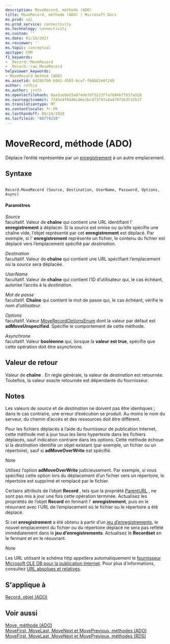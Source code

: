 ```yaml
---
description: MoveRecord, méthode (ADO)
title: MoveRecord, méthode (ADO) | Microsoft Docs
ms.prod: sql
ms.prod_service: connectivity
ms.technology: connectivity
ms.custom: ''
ms.date: 01/19/2017
ms.reviewer: ''
ms.topic: conceptual
apitype: COM
f1_keywords:
- _Record::MoveRecord
- _Record::raw_MoveRecord
helpviewer_keywords:
- MoveRecord method [ADO]
ms.assetid: 6d2807b0-b861-4583-bcaf-fb0b82e0f2d0
author: rothja
ms.author: jroth
ms.openlocfilehash: 0aa5aebbd3a87ede7d73223ffa7684bff837a328
ms.sourcegitcommit: 7345e4f05d6c06e1bcd73747a4a47873b3f3251f
ms.translationtype: MT
ms.contentlocale: fr-FR
ms.lasthandoff: 08/24/2020
ms.locfileid: "88774218"
---
```

# <a name="moverecord-method-ado"></a>MoveRecord, méthode (ADO)
Déplace l’entité représentée par un [enregistrement](./record-object-ado.md) à un autre emplacement.  
  
## <a name="syntax"></a>Syntaxe  
  
```  
  
Record.MoveRecord (Source, Destination, UserName, Password, Options, Async)  
```  
  
#### <a name="parameters"></a>Paramètres  
 *Source*  
 facultatif. Valeur de **chaîne** qui contient une URL identifiant l' **enregistrement** à déplacer. Si la *source* est omise ou qu’elle spécifie une chaîne vide, l’objet représenté par cet **enregistrement** est déplacé. Par exemple, si l' **enregistrement** représente un fichier, le contenu du fichier est déplacé vers l’emplacement spécifié par *destination*.  
  
 *Destination*  
 facultatif. Valeur de **chaîne** qui contient une URL spécifiant l’emplacement où la *source* sera déplacée.  
  
 *UserName*  
 facultatif. Valeur de **chaîne** qui contient l’ID d’utilisateur qui, le cas échéant, autorise l’accès à la *destination*.  
  
 *Mot de passe*  
 facultatif. **Chaîne** qui contient le mot de passe qui, le cas échéant, vérifie le *nom d’utilisateur*.  
  
 *Options*  
 facultatif. Valeur [MoveRecordOptionsEnum](./moverecordoptionsenum.md) dont la valeur par défaut est **adMoveUnspecified**. Spécifie le comportement de cette méthode.  
  
 *Asynchrone*  
 facultatif. Valeur **booléenne** qui, lorsque la **valeur est true**, spécifie que cette opération doit être asynchrone.  
  
## <a name="return-value"></a>Valeur de retour  
 Valeur de **chaîne** . En règle générale, la valeur de *destination* est retournée. Toutefois, la valeur exacte retournée est dépendante du fournisseur.  
  
## <a name="remarks"></a>Notes  
 Les valeurs de *source* et de *destination* ne doivent pas être identiques ; dans le cas contraire, une erreur d’exécution se produit. Au moins le nom du serveur, du chemin d’accès et des ressources doit être différent.  
  
 Pour les fichiers déplacés à l’aide du fournisseur de publication Internet, cette méthode met à jour tous les liens hypertexte dans les fichiers déplacés, sauf indication contraire dans les *options*. Cette méthode échoue si la *destination* identifie un objet existant (par exemple, un fichier ou un répertoire), sauf si **adMoveOverWrite** est spécifié.  
  
> [!NOTE]
>  Utilisez l’option **adMoveOverWrite** judicieusement. Par exemple, si vous spécifiez cette option lors du déplacement d’un fichier vers un répertoire, le répertoire est supprimé et remplacé par le fichier.  
  
 Certains attributs de l’objet **Record** , tels que la propriété [ParentURL](./parenturl-property-ado.md) , ne sont pas mis à jour une fois cette opération terminée. Actualisez les propriétés de l’objet **Record** en fermant l' **enregistrement**, puis en le réouvrant avec l’URL de l’emplacement où le fichier ou le répertoire a été déplacé.  
  
 Si cet **enregistrement** a été obtenu à partir d’un [jeu d’enregistrements](./recordset-object-ado.md), le nouvel emplacement du fichier ou du répertoire déplacé ne sera pas reflété immédiatement dans le **jeu d’enregistrements**. Actualisez le **Recordset** en le fermant et en le réouvrant.  
  
> [!NOTE]
>  Les URL utilisant le schéma http appellera automatiquement le [fournisseur Microsoft OLE DB pour la publication Internet](../../guide/appendixes/microsoft-ole-db-provider-for-internet-publishing.md). Pour plus d’informations, consultez [URL absolues et relatives](../../guide/data/absolute-and-relative-urls.md).  
  
## <a name="applies-to"></a>S'applique à  
 [Record, objet (ADO)](./record-object-ado.md)  
  
## <a name="see-also"></a>Voir aussi  
 [Move, méthode (ADO)](./move-method-ado.md)   
 [MoveFirst, MoveLast, MoveNext et MovePrevious, méthodes (ADO)](./movefirst-movelast-movenext-and-moveprevious-methods-ado.md)   
 [MoveFirst, MoveLast, MoveNext et MovePrevious, méthodes (RDS)](../rds-api/movefirst-movelast-movenext-and-moveprevious-methods-rds.md)